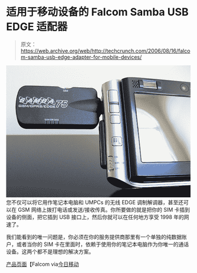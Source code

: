 # 适用于移动设备的 Falcom Samba USB EDGE 适配器

> 原文：<https://web.archive.org/web/http://techcrunch.com/2006/08/16/falcom-samba-usb-edge-adapter-for-mobile-devices/>

![falcomedge.jpg](img/7ae9982085578666d22d5e2a877300d1.png)
您不仅可以将它用作笔记本电脑和 UMPCs 的无线 EDGE 调制解调器，甚至还可以在 GSM 网络上拨打电话或发送/接收传真。你所要做的就是把你的 SIM 卡插到设备的侧面，把它插到 USB 接口上，然后你就可以在任何地方享受 1998 年的网速了。

我们能看到的唯一问题是，你必须在你的服务提供商那里有一个单独的纯数据账户，或者当你的 SIM 卡在里面时，依赖于使用你的笔记本电脑作为你唯一的通话设备。这两个都不是理想的解决方案。

[产品页面](https://web.archive.org/web/20141106204402/http://www.falcom.de/index.php?id=199)【Falcom via[今日移动](https://web.archive.org/web/20141106204402/http://mobilitytoday.com/news/Falcom_USB_EDGE.html)